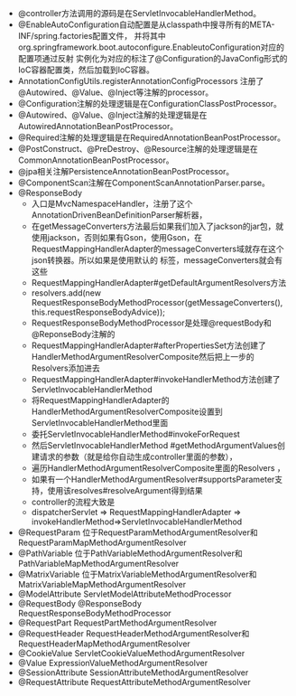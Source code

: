 * @controller方法调用的源码是在ServletInvocableHandlerMethod。
* @EnableAutoConfiguration自动配置是从classpath中搜寻所有的META-INF/spring.factories配置文件， 
  并将其中org.springframework.boot.autoconfigure.EnableutoConfiguration对应的配置项通过反射
  实例化为对应的标注了@Configuration的JavaConfig形式的IoC容器配置类，然后加载到IoC容器。
* AnnotationConfigUtils.registerAnnotationConfigProcessors 注册了@Autowired、@Value、@Inject等注解的processor。 
* @Configuration注解的处理逻辑是在ConfigurationClassPostProcessor。
* @Autowired、@Value、@Inject注解的处理逻辑是在AutowiredAnnotationBeanPostProcessor。
* @Required注解的处理逻辑是在RequiredAnnotationBeanPostProcessor。
* @PostConstruct、@PreDestroy、@Resource注解的处理逻辑是在CommonAnnotationBeanPostProcessor。
* @jpa相关注解PersistenceAnnotationBeanPostProcessor。
* @ComponentScan注解在ComponentScanAnnotationParser.parse。
* @ResponseBody
  * 入口是MvcNamespaceHandler，注册了这个AnnotationDrivenBeanDefinitionParser解析器，
  * 在getMessageConverters方法最后如果我们加入了jackson的jar包，就使用jackson，否则如果有Gson，使用Gson，在RequestMappingHandlerAdapter的messageConverters域就存在这个json转换器。所以如果是使用默认的 标签，messageConverters就会有这些
  * RequestMappingHandlerAdapter#getDefaultArgumentResolvers方法
  * resolvers.add(new RequestResponseBodyMethodProcessor(getMessageConverters(), this.requestResponseBodyAdvice));
  * RequestResponseBodyMethodProcessor是处理@requestBody和@ReponseBody注解的
  * RequestMappingHandlerAdapter#afterPropertiesSet方法创建了HandlerMethodArgumentResolverComposite然后把上一步的Resolvers添加进去
  * RequestMappingHandlerAdapter#invokeHandlerMethod方法创建了ServletInvocableHandlerMethod
  * 将RequestMappingHandlerAdapter的HandlerMethodArgumentResolverComposite设置到ServletInvocableHandlerMethod里面
  * 委托ServletInvocableHandlerMethod#invokeForRequest
  * 然后ServletInvocableHandlerMethod #getMethodArgumentValues创建请求的参数（就是给你自动生成controller里面的参数），
  * 遍历HandlerMethodArgumentResolverComposite里面的Resolvers ，
  * 如果有一个HandlerMethodArgumentResolver#supportsParameter支持，使用该resolves#resolveArgument得到结果
  * controller的流程大致是
  * dispatcherServlet => RequestMappingHandlerAdapter => invokeHandlerMethod=>ServletInvocableHandlerMethod
* @RequestParam 位于RequestParamMethodArgumentResolver和RequestParamMapMethodArgumentResolver
* @PathVariable 位于PathVariableMethodArgumentResolver和PathVariableMapMethodArgumentResolver
* @MatrixVariable 位于MatrixVariableMethodArgumentResolver和MatrixVariableMapMethodArgumentResolver
* @ModelAttribute ServletModelAttributeMethodProcessor
* @RequestBody @ResponseBody RequestResponseBodyMethodProcessor
* @RequestPart RequestPartMethodArgumentResolver
* @RequestHeader RequestHeaderMethodArgumentResolver和RequestHeaderMapMethodArgumentResolver
* @CookieValue ServletCookieValueMethodArgumentResolver
* @Value ExpressionValueMethodArgumentResolver
* @SessionAttribute SessionAttributeMethodArgumentResolver
* @RequestAttribute RequestAttributeMethodArgumentResolver